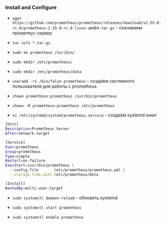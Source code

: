 ### Install and Configure
- `wget https://github.com/prometheus/prometheus/releases/download/v2.55.0-rc.0/prometheus-2.55.0-rc.0.linux-amd64.tar.gz` - скачиваем прометеус сервер

- `tar xvfz *.tar.gz`
- `sudo mv prometheus /usr/bin/`
- `sudo mkdir /etc/prometheus/`
- `sudo mkdir /etc/prometheus/data`
- `useradd -rs /bin/false prometheus` - создаём системного пользователя для работы с prometheus
- `chown prometheus:prometheus /usr/bin/prometheus` 
- `chown -R prometheus:prometheus /etc/prometheus` 
- `vi /etc/systemd/system/prometheus.service` - создаём systemd юнит
```bash
[Unit]
Description=Prometheus Server
After=network.target

[Service]
User=prometheus
Group=prometheus
Type=simple
Restart=on-failure
ExecStart=/usr/bin/prometheus \
  --config.file       /etc/prometheus/prometheus.yml \
  --storage.tsdb.path /etc/prometheus/data

[Install]
WantedBy=multi-user.target
```
- `sudo systemctl daemon-reload` - обновить systemd

- `sudo systemctl start prometheus`
- `sudo systemctl enable prometheus`



 